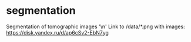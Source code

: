 # segmentation
Segmentation of tomographic images  '\n'
Link to /data/*.png  with images: https://disk.yandex.ru/d/ap6cSv2-EbN7yg
